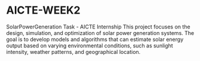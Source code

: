 # AICTE-WEEK2
SolarPowerGeneration Task - AICTE Internship This project focuses on the design, simulation, and optimization of solar power generation systems. The goal is to develop models and algorithms that can estimate solar energy output based on varying environmental conditions, such as sunlight intensity, weather patterns, and geographical location. 
